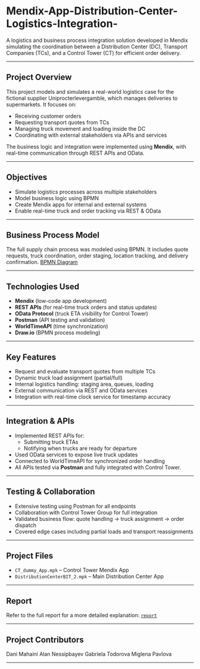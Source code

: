 # Mendix-App-Distribution-Center-Logistics-Integration-

A logistics and business process integration solution developed in Mendix simulating the coordination between a Distribution Center (DC), Transport Companies (TCs), and a Control Tower (CT) for efficient order delivery.

---

## Project Overview

This project models and simulates a real-world logistics case for the fictional supplier Uniprocterlevergamble, which manages deliveries to supermarkets. It focuses on:

- Receiving customer orders  
- Requesting transport quotes from TCs  
- Managing truck movement and loading inside the DC  
- Coordinating with external stakeholders via APIs and services

The business logic and integration were implemented using **Mendix**, with real-time communication through REST APIs and OData.

---

## Objectives

- Simulate logistics processes across multiple stakeholders  
- Model business logic using BPMN  
- Create Mendix apps for internal and external systems  
- Enable real-time truck and order tracking via REST & OData

---

## Business Process Model

The full supply chain process was modeled using BPMN. It includes quote requests, truck coordination, order staging, location tracking, and delivery confirmation. [BPMN Diagram](./BPMN%20of%20the%20whole%20business%20process%20(1).png)

---

## Technologies Used

- **Mendix** (low-code app development)  
- **REST APIs** (for real-time truck orders and status updates)  
- **OData Protocol** (truck ETA visibility for Control Tower)  
- **Postman** (API testing and validation)  
- **WorldTimeAPI** (time synchronization)  
- **Draw.io** (BPMN process modeling)

---

## Key Features

- Request and evaluate transport quotes from multiple TCs  
- Dynamic truck load assignment (partial/full)  
- Internal logistics handling: staging area, queues, loading  
- External communication via REST and OData services  
- Integration with real-time clock service for timestamp accuracy  

---

## Integration & APIs

- Implemented REST APIs for:
  - Submitting truck ETAs  
  - Notifying when trucks are ready for departure  
- Used OData services to expose live truck updates  
- Connected to WorldTimeAPI for synchronized order handling  
- All APIs tested via **Postman** and fully integrated with Control Tower.

---

## Testing & Collaboration

- Extensive testing using Postman for all endpoints  
- Collaboration with Control Tower Group for full integration  
- Validated business flow: quote handling -> truck assignment -> order dispatch  
- Covered edge cases including partial loads and transport reassignments

---

## Project Files

- `CT_dummy_App.mpk` – Control Tower Mendix App  
- `DistributionCenterBIT_2.mpk` – Main Distribution Center App  

---

## Report

Refer to the full report for a more detailed explanation:  [`report`](./report.pdf)

---

## Project Contributors
Dani Mahaini
Alan Nessipbayev
Gabriela Todorova
Miglena Pavlova

---
